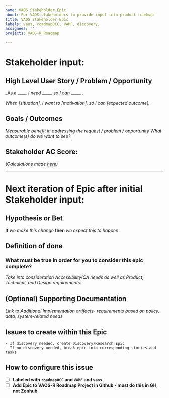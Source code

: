 ```yaml
---
name: VAOS Stakeholder Epic
about: For VAOS stakeholders to provide input into product roadmap
title: VAOS Stakeholder Epic
labels: vaos, roadmapOCC, VAMF, discovery,
assignees: ''
projects: VAOS-R Roadmap

---
```

# Stakeholder input:
## High Level User Story / Problem / Opportunity
_As a _____, I need _____ so I can _____ ._

_When [situation], I want to [motivation], so I can [expected outcome]._


## Goals / Outcomes
_Measurable benefit in addressing the request / problem / opportunity_
_What outcome(s) do we want to see?_ 

## Stakeholder AC Score:
_(Calculations made [here](https://docs.google.com/spreadsheets/d/1fuGBtMRYTze0Z8_fvw4EmqiSVOwjC1ZIv8E5JECL2o0/edit#gid=836967960))_


---
# Next iteration of Epic after initial Stakeholder input:
## Hypothesis or Bet
**If** _we make this change_ **then** _we expect this to happen_.

## Definition of done
### What must be true in order for you to consider this epic complete? 

*Take into consideration Accessibility/QA needs as well as Product, Technical, and Design requirements.*

## (Optional) Supporting Documentation
_Link to Additional Implementation artifacts- requirements based on policy, data, system-related needs_

## Issues to create within this Epic

```
- If discovery needed, create Discovery/Research Epic
- If no discovery needed, break epic into corresponding stories and tasks
```

## How to configure this issue
- [ ] **Labeled with `roadmapOCC` and `VAMF` and `vaos`**
- [ ] **Add Epic to VAOS-R Roadmap Project in Github - must do this in GH, not Zenhub**
